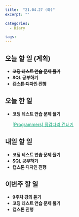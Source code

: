 ```yaml
---
title:  "21.04.27 (화)"
excerpt: ""

categories:
  - Diary

tags:
---
```


## 오늘 할 일 (계획)

- ~~**코딩 테스트 연습 문제 풀기**~~
- **SQL 공부하기**
- ~~**캡스톤 디자인 진행**~~


## 오늘 한 일

- **코딩 테스트 연습 문제 풀기**

  <a href="https://nam-ki-bok.github.io/quiz/Quiz_64062/" style="color:#0FA678">[Programmers] 징검다리 건너기</a>


##  내일 할 일

- **코딩 테스트 연습 문제 풀기**
- **SQL 공부하기**
- **캡스톤 디자인 진행**

## 이번주 할 일

- **9주차 강의 듣기**
- **코딩 테스트 연습 문제 풀기**
- **캡스톤 진행**

<br>